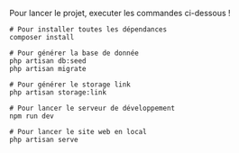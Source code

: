 Pour lancer le projet, executer les commandes ci-dessous !
```shell
# Pour installer toutes les dépendances
composer install
```
```shell
# Pour générer la base de donnée
php artisan db:seed
php artisan migrate
```

```shell
# Pour générer le storage link
php artisan storage:link
```

```shell
# Pour lancer le serveur de développement
npm run dev
```

```shell
# Pour lancer le site web en local
php artisan serve
```

